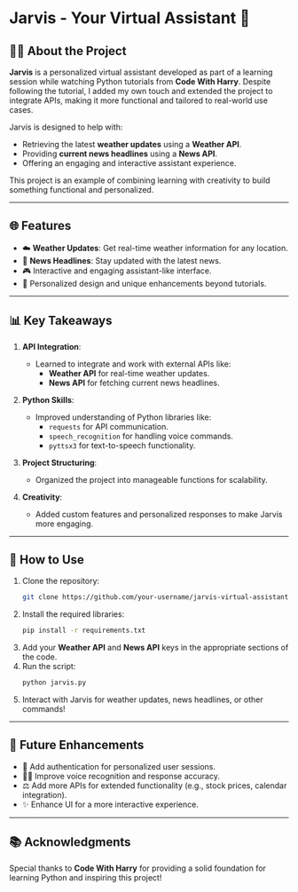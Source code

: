 # Jarvis - Your Virtual Assistant 🤖

## 🕵‍♂️ About the Project
**Jarvis** is a personalized virtual assistant developed as part of a learning session while watching Python tutorials from **Code With Harry**. Despite following the tutorial, I added my own touch and extended the project to integrate APIs, making it more functional and tailored to real-world use cases.

Jarvis is designed to help with:
- Retrieving the latest **weather updates** using a **Weather API**.
- Providing **current news headlines** using a **News API**.
- Offering an engaging and interactive assistant experience.

This project is an example of combining learning with creativity to build something functional and personalized.

---

## 🌐 Features
- ☁️ **Weather Updates**: Get real-time weather information for any location.
- 💬 **News Headlines**: Stay updated with the latest news.
- 🎮 Interactive and engaging assistant-like interface.
- 🌟 Personalized design and unique enhancements beyond tutorials.

---

## 📊 Key Takeaways
1. **API Integration**:
   - Learned to integrate and work with external APIs like:
     - **Weather API** for real-time weather updates.
     - **News API** for fetching current news headlines.

2. **Python Skills**:
   - Improved understanding of Python libraries like:
     - `requests` for API communication.
     - `speech_recognition` for handling voice commands.
     - `pyttsx3` for text-to-speech functionality.

3. **Project Structuring**:
   - Organized the project into manageable functions for scalability.

4. **Creativity**:
   - Added custom features and personalized responses to make Jarvis more engaging.

---

## 🔧 How to Use
1. Clone the repository:
   ```bash
   git clone https://github.com/your-username/jarvis-virtual-assistant.git
   ```
2. Install the required libraries:
   ```bash
   pip install -r requirements.txt
   ```
3. Add your **Weather API** and **News API** keys in the appropriate sections of the code.
4. Run the script:
   ```bash
   python jarvis.py
   ```
5. Interact with Jarvis for weather updates, news headlines, or other commands!

---


## 🚀 Future Enhancements
- 🔐 Add authentication for personalized user sessions.
- 🤷‍♂️ Improve voice recognition and response accuracy.
- ⚖️ Add more APIs for extended functionality (e.g., stock prices, calendar integration).
- ✨ Enhance UI for a more interactive experience.

---

## 📚 Acknowledgments
Special thanks to **Code With Harry** for providing a solid foundation for learning Python and inspiring this project!

